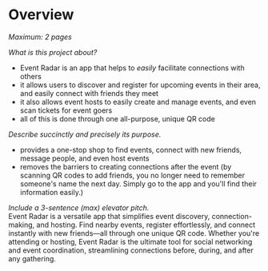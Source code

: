 # Overview

*Maximum: 2 pages*

*What is this project about?*
- Event Radar is an app that helps to _easily_ facilitate connections with others
- it allows users to discover and register for upcoming events in their area, and easily connect with friends they meet
- it also allows event hosts to easily create and manage events, and even scan tickets for event goers
- all of this is done through one all-purpose, unique QR code

*Describe succinctly and precisely its purpose.*
- provides a one-stop shop to find events, connect with new friends, message people, and even host events
- removes the barriers to creating connections after the event (by scanning QR codes to add friends, you no longer need to remember someone's name the next day. Simply go to the app and you'll find their information easily.)

*Include a 3-sentence (max) elevator pitch.*  
Event Radar is a versatile app that simplifies event discovery, connection-making, and hosting. Find nearby events, register effortlessly, and connect instantly with new friends—all through one unique QR code. Whether you're attending or hosting, Event Radar is the ultimate tool for social networking and event coordination, streamlining connections before, during, and after any gathering.
